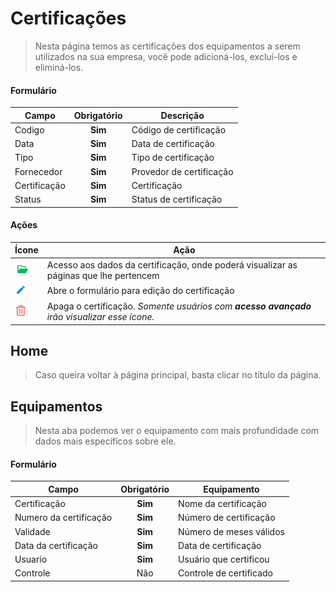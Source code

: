 # Certificações

> Nesta página temos as certificações dos equipamentos a serem utilizados na sua empresa, você pode adicioná-los, excluí-los e eliminá-los.

#### Formulário

| Campo        | Obrigatório | Descrição                |
| ------------ | :---------: | ------------------------ |
| Codigo       |   **Sim**   | Código de certificação   |
| Data         |   **Sim**   | Data de certificação     |
| Tipo         |   **Sim**   | Tipo de certificação     |
| Fornecedor   |   **Sim**   | Provedor de certificação |
| Certificação |   **Sim**   | Certificação             |
| Status       |   **Sim**   | Status de certificação   |

#### Ações

| Ícone                                      | Ação                                                                                         |
| ------------------------------------------ | -------------------------------------------------------------------------------------------- |
| ![logo](../../assets/icons/FolderOpen.png) | Acesso aos dados da certificação, onde poderá visualizar as páginas que lhe pertencem        |
| ![logo](../../assets/icons/Pencil.png)     | Abre o formulário para edição do certificação                                                |
| ![logo](../../assets/icons/Trash.png)      | Apaga o certificação. _Somente usuários com **acesso avançado** irão visualizar esse ícone._ |

## Home

> Caso queira voltar à página principal, basta clicar no título da página.

## Equipamentos

> Nesta aba podemos ver o equipamento com mais profundidade com dados mais específicos sobre ele.

#### Formulário

| Campo                  | Obrigatório | Equipamento             |
| ---------------------- | :---------: | ----------------------- |
| Certificação           |   **Sim**   | Nome da certificação    |
| Numero da certificação |   **Sim**   | Número de certificação  |
| Validade               |   **Sim**   | Número de meses válidos |
| Data da certificação   |   **Sim**   | Data de certificação    |
| Usuario                |   **Sim**   | Usuário que certificou  |
| Controle               |     Não     | Controle de certificado |
